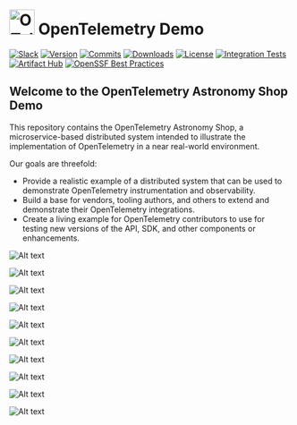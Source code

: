 

<!-- markdownlint-disable-next-line -->
# <img src="https://opentelemetry.io/img/logos/opentelemetry-logo-nav.png" alt="OTel logo" width="45"> OpenTelemetry Demo

[![Slack](https://img.shields.io/badge/slack-@cncf/otel/demo-brightgreen.svg?logo=slack)](https://cloud-native.slack.com/archives/C03B4CWV4DA)
[![Version](https://img.shields.io/github/v/release/open-telemetry/opentelemetry-demo?color=blueviolet)](https://github.com/open-telemetry/opentelemetry-demo/releases)
[![Commits](https://img.shields.io/github/commits-since/open-telemetry/opentelemetry-demo/latest?color=ff69b4&include_prereleases)](https://github.com/open-telemetry/opentelemetry-demo/graphs/commit-activity)
[![Downloads](https://img.shields.io/docker/pulls/otel/demo)](https://hub.docker.com/r/otel/demo)
[![License](https://img.shields.io/badge/License-Apache_2.0-blue.svg?color=red)](https://github.com/open-telemetry/opentelemetry-demo/blob/main/LICENSE)
[![Integration Tests](https://github.com/open-telemetry/opentelemetry-demo/actions/workflows/run-integration-tests.yml/badge.svg)](https://github.com/open-telemetry/opentelemetry-demo/actions/workflows/run-integration-tests.yml)
[![Artifact Hub](https://img.shields.io/endpoint?url=https://artifacthub.io/badge/repository/opentelemetry-demo)](https://artifacthub.io/packages/helm/opentelemetry-helm/opentelemetry-demo)
[![OpenSSF Best Practices](https://www.bestpractices.dev/projects/9247/badge)](https://www.bestpractices.dev/en/projects/9247)

## Welcome to the OpenTelemetry Astronomy Shop Demo

This repository contains the OpenTelemetry Astronomy Shop, a microservice-based
distributed system intended to illustrate the implementation of OpenTelemetry in
a near real-world environment.

Our goals are threefold:

- Provide a realistic example of a distributed system that can be used to
  demonstrate OpenTelemetry instrumentation and observability.
- Build a base for vendors, tooling authors, and others to extend and
  demonstrate their OpenTelemetry integrations.
- Create a living example for OpenTelemetry contributors to use for testing new
  versions of the API, SDK, and other components or enhancements.

    


  
 


 ![Alt text](https://github.com/BandaTharun/-Observability-project-using-the-OpenTelemetry-Application/blob/main/opentelemetry%20/Screenshot%202024-08-25%20at%205.21.54%E2%80%AFPM.png)

  ![Alt text](https://github.com/BandaTharun/-Observability-project-using-the-OpenTelemetry-Application/blob/main/opentelemetry%20/Screenshot%202024-08-25%20at%205.24.16%E2%80%AFPM.png)

  ![Alt text](https://github.com/BandaTharun/-Observability-project-using-the-OpenTelemetry-Application/blob/main/opentelemetry%20/Screenshot%202024-08-25%20at%205.24.39%E2%80%AFPM.png)

      
  ![Alt text](https://github.com/BandaTharun/-Observability-project-using-the-OpenTelemetry-Application/blob/main/opentelemetry%20/Screenshot%202024-08-25%20at%2011.35.00%E2%80%AFAM.png)




  ![Alt text](https://github.com/BandaTharun/-Observability-project-using-the-OpenTelemetry-Application/blob/main/opentelemetry%20/Screenshot%202024-08-25%20at%2011.53.19%E2%80%AFAM.png)

  


  
  ![Alt text](https://github.com/BandaTharun/-Observability-project-using-the-OpenTelemetry-Application/blob/main/opentelemetry%20/Screenshot%202024-08-25%20at%2012.11.41%E2%80%AFPM.png)


  

  ![Alt text](https://github.com/BandaTharun/-Observability-project-using-the-OpenTelemetry-Application/blob/main/opentelemetry%20/Screenshot%202024-08-25%20at%2012.30.31%E2%80%AFPM.png)

  ![Alt text](https://github.com/BandaTharun/-Observability-project-using-the-OpenTelemetry-Application/blob/main/opentelemetry%20/Screenshot%202024-08-25%20at%2012.32.16%E2%80%AFPM.png)

  
  ![Alt text](https://github.com/BandaTharun/-Observability-project-using-the-OpenTelemetry-Application/blob/main/opentelemetry%20/Screenshot%202024-08-25%20at%2012.37.33%E2%80%AFPM.png)
  

  ![Alt text](https://github.com/BandaTharun/-Observability-project-using-the-OpenTelemetry-Application/blob/main/opentelemetry%20/Screenshot%202024-08-25%20at%2012.44.37%E2%80%AFPM.png)



    

  
  
  
